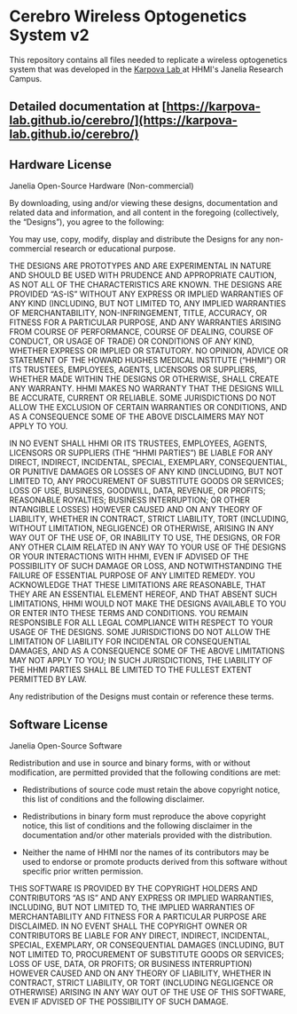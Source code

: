 # Cerebro Wireless Optogenetics System v2

This repository contains all files needed to replicate a wireless optogenetics system that was developed in the [Karpova Lab ](https://www.janelia.org/lab/karpova-lab) at HHMI's Janelia Research Campus.



## Detailed documentation at [https://karpova-lab.github.io/cerebro/](https://karpova-lab.github.io/cerebro/)

## Hardware License


Janelia Open-Source Hardware (Non-commercial)

By downloading, using and/or viewing these designs, documentation and related data and information, and all content in the foregoing (collectively, the “Designs”), you agree to the following:

You may use, copy, modify, display and distribute the Designs for any non-commercial research or educational purpose.

THE DESIGNS ARE PROTOTYPES AND ARE EXPERIMENTAL IN NATURE AND SHOULD BE USED WITH PRUDENCE AND APPROPRIATE CAUTION, AS NOT ALL OF THE CHARACTERISTICS ARE KNOWN. THE DESIGNS ARE PROVIDED “AS-IS” WITHOUT ANY EXPRESS OR IMPLIED WARRANTIES OF ANY KIND (INCLUDING, BUT NOT LIMITED TO, ANY IMPLIED WARRANTIES OF MERCHANTABILITY, NON-INFRINGEMENT, TITLE, ACCURACY, OR FITNESS FOR A PARTICULAR PURPOSE, AND ANY WARRANTIES ARISING FROM COURSE OF PERFORMANCE, COURSE OF DEALING, COURSE OF CONDUCT, OR USAGE OF TRADE) OR CONDITIONS OF ANY KIND, WHETHER EXPRESS OR IMPLIED OR STATUTORY. NO OPINION, ADVICE OR STATEMENT OF THE HOWARD HUGHES MEDICAL INSTITUTE (“HHMI”) OR ITS TRUSTEES, EMPLOYEES, AGENTS, LICENSORS OR SUPPLIERS, WHETHER MADE WITHIN THE DESIGNS OR OTHERWISE, SHALL CREATE ANY WARRANTY. HHMI MAKES NO WARRANTY THAT THE DESIGNS WILL BE ACCURATE, CURRENT OR RELIABLE. SOME JURISDICTIONS DO NOT ALLOW THE EXCLUSION OF CERTAIN WARRANTIES OR CONDITIONS, AND AS A CONSEQUENCE SOME OF THE ABOVE DISCLAIMERS MAY NOT APPLY TO YOU. 

IN NO EVENT SHALL HHMI OR ITS TRUSTEES, EMPLOYEES, AGENTS, LICENSORS OR SUPPLIERS (THE “HHMI PARTIES”) BE LIABLE FOR ANY DIRECT, INDIRECT, INCIDENTAL, SPECIAL, EXEMPLARY, CONSEQUENTIAL, OR PUNITIVE DAMAGES OR LOSSES OF ANY KIND (INCLUDING, BUT NOT LIMITED TO, ANY PROCUREMENT OF SUBSTITUTE GOODS OR SERVICES; LOSS OF USE, BUSINESS, GOODWILL, DATA, REVENUE, OR PROFITS; REASONABLE ROYALTIES; BUSINESS INTERRUPTION; OR OTHER INTANGIBLE LOSSES) HOWEVER CAUSED AND ON ANY THEORY OF LIABILITY, WHETHER IN CONTRACT, STRICT LIABILITY, TORT (INCLUDING, WITHOUT LIMITATION, NEGLIGENCE) OR OTHERWISE, ARISING IN ANY WAY OUT OF THE USE OF, OR INABILITY TO USE, THE DESIGNS, OR FOR ANY OTHER CLAIM RELATED IN ANY WAY TO YOUR USE OF THE DESIGNS OR YOUR INTERACTIONS WITH HHMI, EVEN IF ADVISED OF THE POSSIBILITY OF SUCH DAMAGE OR LOSS, AND NOTWITHSTANDING THE FAILURE OF ESSENTIAL PURPOSE OF ANY LIMITED REMEDY. YOU ACKNOWLEDGE THAT THESE LIMITATIONS ARE REASONABLE, THAT THEY ARE AN ESSENTIAL ELEMENT HEREOF, AND THAT ABSENT SUCH LIMITATIONS, HHMI WOULD NOT MAKE THE DESIGNS AVAILABLE TO YOU OR ENTER INTO THESE TERMS AND CONDITIONS. YOU REMAIN RESPONSIBLE FOR ALL LEGAL COMPLIANCE WITH RESPECT TO YOUR USAGE OF THE DESIGNS. SOME JURISDICTIONS DO NOT ALLOW THE LIMITATION OF LIABILITY FOR INCIDENTAL OR CONSEQUENTIAL DAMAGES, AND AS A CONSEQUENCE SOME OF THE ABOVE LIMITATIONS MAY NOT APPLY TO YOU; IN SUCH JURISDICTIONS, THE LIABILITY OF THE HHMI PARTIES SHALL BE LIMITED TO THE FULLEST EXTENT PERMITTED BY LAW.

Any redistribution of the Designs must contain or reference these terms.

## Software License

Janelia Open-Source Software

Redistribution and use in source and binary forms, with or without modification, are permitted provided that the following conditions are met:

- Redistributions of source code must retain the above copyright notice, this list of conditions and the following disclaimer.
    
- Redistributions in binary form must reproduce the above copyright notice, this list of conditions and the following disclaimer in the documentation and/or other materials provided with the distribution.

- Neither the name of HHMI nor the names of its contributors may be used to endorse or promote products derived from this software without specific prior written permission.

THIS SOFTWARE IS PROVIDED BY THE COPYRIGHT HOLDERS AND CONTRIBUTORS “AS IS” AND ANY EXPRESS OR IMPLIED WARRANTIES, INCLUDING, BUT NOT LIMITED TO, THE IMPLIED WARRANTIES OF MERCHANTABILITY AND FITNESS FOR A PARTICULAR PURPOSE ARE DISCLAIMED. IN NO EVENT SHALL THE COPYRIGHT OWNER OR CONTRIBUTORS BE LIABLE FOR ANY DIRECT, INDIRECT, INCIDENTAL, SPECIAL, EXEMPLARY, OR CONSEQUENTIAL DAMAGES (INCLUDING, BUT NOT LIMITED TO, PROCUREMENT OF SUBSTITUTE GOODS OR SERVICES; LOSS OF USE, DATA, OR PROFITS; OR BUSINESS INTERRUPTION) HOWEVER CAUSED AND ON ANY THEORY OF LIABILITY, WHETHER IN CONTRACT, STRICT LIABILITY, OR TORT (INCLUDING NEGLIGENCE OR OTHERWISE) ARISING IN ANY WAY OUT OF THE USE OF THIS SOFTWARE, EVEN IF ADVISED OF THE POSSIBILITY OF SUCH DAMAGE.